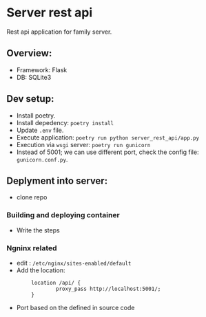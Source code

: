 # Server rest api
Rest api application for family server.

## Overview:
* Framework: Flask
* DB: SQLite3 

## Dev setup:
* Install poetry.
* Install depedency: `poetry install`
* Update `.env` file.
* Execute application: `poetry run python server_rest_api/app.py`
* Execution via `wsgi` server: `poetry run gunicorn`
* Instead of 5001; we can use different port, check the config file: `gunicorn.conf.py`.


## Deplyment into server:
* clone repo

### Building and deploying container
* Write the steps

### Ngninx related
* edit : `/etc/nginx/sites-enabled/default`
* Add the location:
```
        location /api/ {
                proxy_pass http://localhost:5001/;
        }
```
* Port based on the defined in source code

